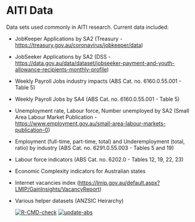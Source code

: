 # AITI Data 
Data sets used commonly in AITI research. Current data included:
- JobKeeper Applications by SA2 (Treasury - https://treasury.gov.au/coronavirus/jobkeeper/data)
- JobSeeker Applications by SA2 (DSS - https://data.gov.au/data/dataset/jobseeker-payment-and-youth-allowance-recipients-monthly-profile)
- Weekly Payroll Jobs industry impacts (ABS Cat. no. 6160.0.55.001 - Table 5)
- Weekly Payroll Jobs by SA4 (ABS Cat. no. 6160.0.55.001 - Table 5)
- Unemployment rate, Labour force, Number unemployed by SA2 (Small Area Labour Market Publication - https://www.employment.gov.au/small-area-labour-markets-publication-0)
- Employment (full-time, part-time, total) and Underemployment (total, ratio) by industry (ABS Cat. no. 6291.0.55.003 - Tables 5 and 19)
- Labour force indicators (ABS Cat. no. 6202.0 - Tables 12, 19, 22, 23)
- Economic Complexity indicators for Australian states 
- Internet vacancies index (https://lmip.gov.au/default.aspx?LMIP/GainInsights/VacancyReport)
- Various helper datasets (ANZSIC Heirarchy)

  <!-- badges: start -->
  [![R-CMD-check](https://github.com/hamgamb/aitidata/workflows/R-CMD-check/badge.svg)](https://github.com/hamgamb/aitidata/actions)
  [![update-abs](https://github.com/hamgamb/aitidata/workflows/update-abs/badge.svg)](https://github.com/hamgamb/aitidata/actions)
  <!-- badges: end -->
